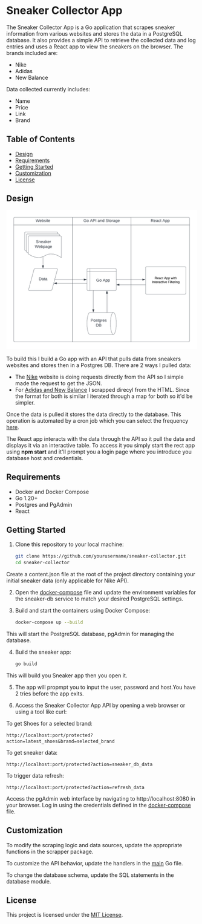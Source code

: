 # Sneaker Collector App

The Sneaker Collector App is a Go application that scrapes sneaker information from various websites and stores the data in a PostgreSQL database. It also provides a simple API to retrieve the collected data and log entries and uses a React app to view the sneakers on the browser. The brands included are:

- Nike
- Adidas
- New Balance

Data collected currently includes:

- Name
- Price
- Link
- Brand

## Table of Contents

- [Design](#design)
- [Requirements](#requirements)
- [Getting Started](#gettingstarted)
- [Customization](#customization)
- [License](#license)

## Design

![design](design.png)

To build this I build a Go app with an API that pulls data from sneakers websites and stores then in a Postgres DB. There are 2 ways I pulled data:

- The [Nike](scrapper/nike.go) website is doing requests directly from the API so I simple made the request to get the JSON.
- For [Adidas and New Balance](scrapper/html_scrapper.go) I scrapped direcyl from the HTML. Since the format for both is similar I iterated through a map for both so it'd be simpler.

Once the data is pulled it stores the data directly to the database. This operation is automated by a cron job which you can select the frequency [here](scheduler/scheduler.go).

The React app interacts with the data through the API so it pull the data and displays it via an interactive table. To access it you simply start the rect app using **npm start** and it'll prompt you a login page where you introduce you database host and credentials.

## Requirements

- Docker and Docker Compose
- Go 1.20+
- Postgres and PgAdmin
- React

## Getting Started

1. Clone this repository to your local machine:

   ```sh
   git clone https://github.com/yourusername/sneaker-collector.git
   cd sneaker-collector
   ```

Create a content.json file at the root of the project directory containing your initial sneaker data (only applicable for Nike API).

2. Open the [docker-compose](docker-compose.yml) file and update the environment variables for the sneaker-db service to match your desired PostgreSQL settings.

3. Build and start the containers using Docker Compose:

   ```sh
   docker-compose up --build
   ```

This will start the PostgreSQL database, pgAdmin for managing the database.

4. Build the sneaker app:

   ```sh
   go build
   ```

This will build you Sneaker app then you open it.

5. The app will propmpt you to input the user, password and host.You have 2 tries before the app exits.

6. Access the Sneaker Collector App API by opening a web browser or using a tool like curl:

To get Shoes for a selected brand:

    http://localhost:port/protected?action=latest_shoes&brand=selected_brand

To get sneaker data:

    http://localhost:port/protected?action=sneaker_db_data

To trigger data refresh:

    http://localhost:port/protected?action=refresh_data

Access the pgAdmin web interface by navigating to http://localhost:8080 in your browser. Log in using the credentials defined in the [docker-compose](docker-compose.yml) file.

## Customization

To modify the scraping logic and data sources, update the appropriate functions in the scrapper package.

To customize the API behavior, update the handlers in the [main](main.go) Go file.

To change the database schema, update the SQL statements in the database module.

## License

This project is licensed under the [MIT License](LICENSE).
